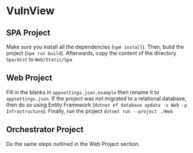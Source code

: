 # VulnView

## SPA Project
Make sure you install all the dependencies (`npm install`). Then, build the project (`npm run build`). Afterwards, copy the content of the directory `Spa/dist` to `Web/Static/Spa`

## Web Project
Fill in the blanks in `appsettings.json.example` then rename it to `appsettings.json`. If the project was not migrated to a relational database, then do so using Entity Framework (`dotnet ef database update -s Web -p Infrastructure`). Finally, run the project `dotnet run --project ./Web`

## Orchestrator Project
Do the same steps outlined in the Web Project section.
